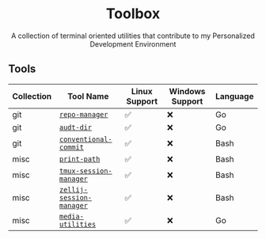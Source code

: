 <div align="center">
  <h1 align="center">Toolbox</h1>

  <p align="center">
        A collection of terminal oriented utilities that
        contribute to my Personalized Development Environment
  </p>
</div>

## Tools

| Collection | Tool Name                                                                        | Linux Support | Windows Support | Language |
| ---------- | ----------------------------------------------------------------------------     | ------------- | --------------- | -------- |
| git        | [`repo-manager`](https://github.com/Ajlow2000/repo-manager)                      | ✅            | ❌              | Go       |
| git        | [`audt-dir`](https://github.com/Ajlow2000/audit-dir)                             | ✅            | ❌              | Go       |
| git        | [`conventional-commit`](https://github.com/Ajlow2000/conventional-commit)        | ✅            | ❌              | Bash     |
| misc       | [`print-path`](https://github.com/Ajlow2000/print-path)                          | ✅            | ❌              | Bash     |
| misc       | [`tmux-session-manager`](https://github.com/Ajlow2000/tmux-session-manager)      | ✅            | ❌              | Bash     |
| misc       | [`zellij-session-manager`](https://github.com/Ajlow2000/zellij-session-manager)  | ✅            | ❌              | Bash     |
| misc       | [`media-utilities`](https://github.com/Ajlow2000/media-utilities)                | ✅            | ❌              | Go       |

